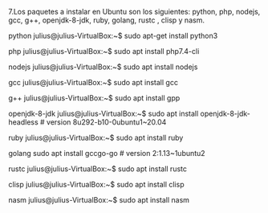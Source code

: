 7.Los paquetes a instalar en Ubuntu son los siguientes: python, php, nodejs, gcc, g++,
openjdk-8-jdk, ruby, golang, rustc , clisp y nasm.

python
julius@julius-VirtualBox:~$ sudo apt-get install python3

php
    julius@julius-VirtualBox:~$ sudo apt install php7.4-cli

nodejs
    julius@julius-VirtualBox:~$ sudo apt install nodejs

gcc
    julius@julius-VirtualBox:~$ sudo apt install gcc

g++
    julius@julius-VirtualBox:~$ sudo apt install gpp

openjdk-8-jdk
    julius@julius-VirtualBox:~$ sudo apt install openjdk-8-jdk-headless   # version 8u292-b10-0ubuntu1~20.04

ruby
    julius@julius-VirtualBox:~$ sudo apt install ruby

golang
    sudo apt install gccgo-go   # version 2:1.13~1ubuntu2

rustc
    julius@julius-VirtualBox:~$ sudo apt install rustc

clisp
    julius@julius-VirtualBox:~$ sudo apt install clisp

nasm
    julius@julius-VirtualBox:~$ sudo apt install nasm
